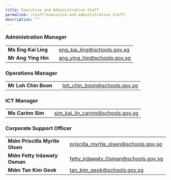 ```yaml
---
title: Executive and Administrative Staff
permalink: /staff/executive-and-administrative-staff/
description: ""
---
```

### Administration Manager

| |  |  | 
| -------- | -------- | -------- |
| **Ms Eng Kai Ling** |   | <a href="eng_kai_ling@schools.gov.sg">eng_kai_ling@schools.gov.sg</a>     |
| **Mr Ang Ying Hin** |    | <a href="ang_ying_hin@schools.gov.sg">ang_ying_hin@schools.gov.sg</a>     |

### Operations Manager

| |  |  | 
| -------- | -------- | -------- |
| **Mr Loh Chin Boon** |   | <a href="loh_chin_boon@schools.gov.sg">loh_chin_boon@schools.gov.sg</a> |

### ICT Manager

| |  |  | 
| -------- | -------- | -------- |
| **Ms Carinn Sim** |   | <a href="sim_kai_lin_carinn@schools.gov.sg">sim_kai_lin_carinn@schools.gov.sg</a> |

### Corporate Support Officer

| |  |  | 
| -------- | -------- | -------- |
| **Mdm Priscilla Myrtle Olsen** |   | <a href="priscilla_myrtle_olsen@schools.gov.sg">priscilla_myrtle_olsen@schools.gov.sg</a>     |
| **Mdm Fetty Irdawaty Osman** |   | <a href="fetty_irdawaty_Osman@schools.gov.sg">fetty_irdawaty_Osman@schools.gov.sg</a>     |
| **Mdm Tan Kim Geok** |   | <a href="tan_kim_geok@schools.gov.sg">tan_kim_geok@schools.gov.sg</a>     |